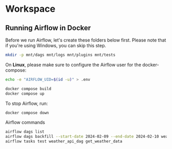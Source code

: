 # Workspace

## Running Airflow in Docker

Before we run Airflow, let's create these folders below first. Please note that if you're using Windows, you can skip this step.

```sh
mkdir -p mnt/dags mnt/logs mnt/plugins mnt/tests
```

On **Linux**, please make sure to configure the Airflow user for the docker-compose:

```sh
echo -e "AIRFLOW_UID=$(id -u)" > .env
```

```sh
docker compose build
docker compose up
```

To stop Airflow, run:

```bash
docker compose down
```

Airflow commands
```bash
airflow dags list
airflow dags backfill --start-date 2024-02-09 --end-date 2024-02-10 weather_api_dag --reset-dagruns
airflow tasks test weather_api_dag get_weather_data
```